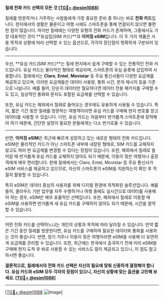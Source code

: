**칠레 전화 카드 선택의 모든 것 [[TG💪+ @esim1088](https://t.me/s/esim1088)]**

칠레를 방문하거나 거주하는 사람들에게 가장 중요한 준비 중 하나는 바로 **전화 카드**입니다. 현지에서의 생활은 물론이고 여행 시에도 스마트폰을 통해 연결되지 않으면 불편한 점이 많습니다. 하지만 칠레에는 다양한 유형의 전화 카드가 존재하며, 그중에서도 가장 대표적인 것이 **유심칩(SIM 카드)**과 **이머징 eSIM**입니다. 이 두 가지 제품은 사용 목적과 상황에 따라 선택할 수 있는 옵션으로, 각각의 장단점이 명확하게 구분되어 있습니다.

---

우선, **유심 카드(SIM 카드)**는 칠레 현지에서 쉽게 구매할 수 있는 전통적인 전화 카드입니다. 유심 카드는 물리적인 형태로 제공되며, 스마트폰의 유심 슬롯에 삽입하여 사용합니다. 칠레에서는 **Claro**, **Entel**, **Movistar** 등 주요 통신사들이 다양한 요금제를 제공하고 있으며, 이러한 요금제들은 데이터 사용량, 통화 시간, 문자 메시지 등을 기준으로 나뉩니다. 예를 들어, 단순히 데이터만 필요하다면 데이터 전용 패키지를 구매할 수도 있고, 일상적인 통화와 문자도 포함된 요금제를 선택할 수 있습니다.

또한, 유심 카드는 해외에서 칠레로 들어오는 경우에도 유용하게 사용될 수 있습니다. 특히, 짧은 기간 동안 칠레를 방문하는 여행객이라면 유심 카드를 구매해 현지 번호를 얻고 데이터를 사용할 수 있습니다. 다만, 유심 카드는 처음부터 번거롭게 스마트폰에 장착해야 하기 때문에, 간단한 설정이 필요한 분들에게는 다소 번거로울 수 있습니다.

---

반면, **이머징 eSIM**은 최근에 빠르게 성장하고 있는 새로운 형태의 전화 카드입니다. eSIM은 물리적인 카드가 아닌 스마트폰 내부에 내장된 형태로, SIM 카드를 교체하지 않고도 여러 번 요금제를 변경할 수 있다는 장점이 있습니다. 또한, 해외에서 칠레로 들어갈 때 번거롭게 유심 카드를 교체하지 않아도 되기 때문에, 이동이 잦은 여행자나 출장객에게 매우 편리합니다. 현재 칠레에서는 Claro, Entel, Movistar 등 주요 통신사가 eSIM 서비스를 제공하고 있으므로, 자신의 스마트폰이 eSIM을 지원하는지 확인 후 적절히 활용할 수 있습니다.

특히 eSIM은 데이터 중심의 사용자를 위해 디지털 환경에 최적화된 솔루션입니다. 예를 들어, 클라우드 기반 업무를 자주 수행하거나 여행 중에도 실시간으로 데이터를 사용해야 하는 경우, eSIM은 매우 효율적인 선택입니다. 또한, 해외에서 칠레로 이동할 때 eSIM을 사용하면 번거롭게 새 유심 카드를 구매하지 않아도 되기 때문에, 시간을 절약할 수 있습니다.

---

어떤 전화 카드를 선택하느냐는 개인의 상황과 목적에 따라 달라질 수 있습니다. 만약 짧은 기간 동안 칠레를 방문한다면, 유심 카드를 구매하여 필요한 데이터와 통화를 사용하는 것이 좋습니다. 반면, 장기 거주나 이동이 잦은 여행자라면 eSIM을 사용해 더 유연하게 요금제를 관리할 수 있습니다. 또한, 최근에는 한국에서 출국하기 전에 미리 eSIM을 구매해 현지 도착 후 바로 사용할 수 있는 서비스도 많이 제공되고 있으니, 이 점도 참고하시면 좋습니다.

**결론적으로, 칠레에서의 전화 카드 선택은 자신의 필요에 맞춰 신중하게 결정해야 합니다. 유심 카드와 eSIM 모두 각자의 장점이 있으니, 자신의 상황에 맞는 옵션을 고민해 보세요. [[TG💪+ @esim1088](https://t.me/s/esim1088)]**

---

[[TG💪+ @esim1088](https://t.me/s/esim1088) ![Image](https://i.postimg.cc/Y0z9fWf4/image.png)]